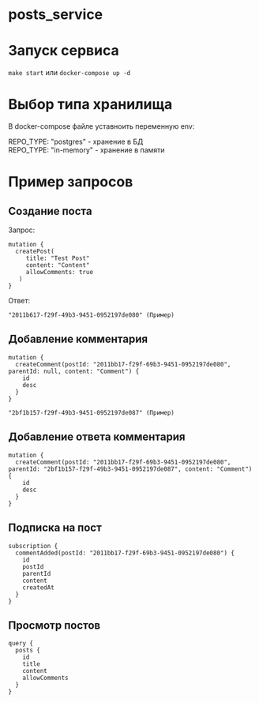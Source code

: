 # posts_service

# Запуск сервиса

`make start` или `docker-compose up -d`

# Выбор типа хранилища

В docker-compose файле уставноить переменную env: 

REPO_TYPE: "postgres" - хранение в БД \
REPO_TYPE: "in-memory" - хранение в памяти

# Пример запросов

## Создание поста

Запрос:

```
mutation {
  createPost(
     title: "Test Post"
     content: "Content"
     allowComments: true
   )
}
```

Ответ:

```
"2011b617-f29f-49b3-9451-0952197de080" (Пример)
```

## Добавление комментария

```
mutation {
  createComment(postId: "2011bb17-f29f-69b3-9451-0952197de080", parentId: null, content: "Comment") {
    id
    desc
  }
}
```

```
"2bf1b157-f29f-49b3-9451-0952197de087" (Пример)
```

## Добавление ответа комментария 

```
mutation {
  createComment(postId: "2011bb17-f29f-69b3-9451-0952197de080", parentId: "2bf1b157-f29f-49b3-9451-0952197de087", content: "Comment") {
    id
    desc
  }
}
```

## Подписка на пост

```
subscription {
  commentAdded(postId: "2011bb17-f29f-69b3-9451-0952197de080") {
    id
    postId
    parentId
    content
    createdAt
  }
}
```

## Просмотр постов

```
query {
  posts {
    id
    title
    content
    allowComments
  }
}
```
